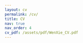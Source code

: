 ```yaml
---
layout: cv
permalink: /cv/
title: CV
nav: true
nav_order: 4
cv_pdf: /assets/pdf/WenXie_CV.pdf
---
```

